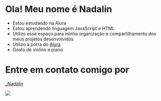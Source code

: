 # Ola! Meu nome é Nadalin  
- Estou estudando na Alura
- Estou aprendendo linguagem JavaScript e HTML
- Utilizo esse espaço para minha organização e compartilhamento dos meus projetos desenvolvidos
- Utilizo a porra do [Alura](https://www.alura.com.br/)
- Gosto de violino e piano

# Entre em contato comigo por

 [_Nadalin](https://www.instagram.com/_nadalin/?next=%2F)

![](https://media.tenor.com/G9td0kkOSjsAAAAi/cat-meme-kiss.gif)
